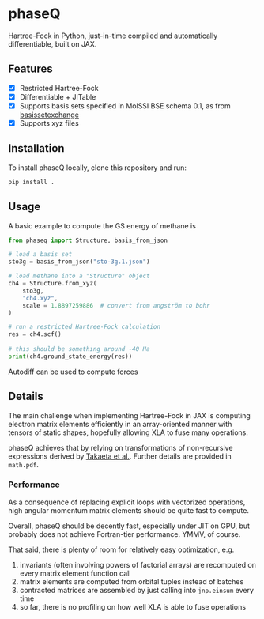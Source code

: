 # phaseQ

Hartree-Fock in Python, just-in-time compiled and automatically differentiable, built on JAX.

## Features

- [x] Restricted Hartree-Fock
- [x] Differentiable + JITable
- [x] Supports basis sets specified in MolSSI BSE schema 0.1, as from [basissetexchange](https://www.basissetexchange.org/)
- [x] Supports xyz files

## Installation

To install phaseQ locally, clone this repository and run:

```sh
pip install .
```

## Usage

A basic example to compute the GS energy of methane is

```python
from phaseq import Structure, basis_from_json

# load a basis set
sto3g = basis_from_json("sto-3g.1.json")

# load methane into a "Structure" object
ch4 = Structure.from_xyz(
	sto3g,
	"ch4.xyz",
	scale = 1.8897259886  # convert from angström to bohr
)

# run a restricted Hartree-Fock calculation
res = ch4.scf()
    
# this should be something around -40 Ha	
print(ch4.ground_state_energy(res)) 
```

Autodiff can be used to compute forces

## Details

The main challenge when implementing Hartree-Fock in JAX is computing electron matrix elements efficiently in an array-oriented manner with tensors of static shapes, hopefully allowing XLA to fuse many operations.

phaseQ achieves that by relying on transformations of non-recursive expressions derived by [Takaeta et al.](https://csclub.uwaterloo.ca/~pbarfuss/jpsj.21.2313.pdf). Further details are provided in `math.pdf`. 

### Performance

As a consequence of replacing explicit loops with vectorized operations, high angular momentum matrix elements should be quite fast to compute. 

Overall, phaseQ should be decently fast, especially under JIT on GPU, but probably does not achieve Fortran-tier performance. YMMV, of course. 

That said, there is plenty of room for relatively easy optimization, e.g.

1. invariants (often involving powers of factorial arrays) are recomputed on every matrix element function call
2. matrix elements are computed from orbital tuples instead of batches 
3. contracted matrices are assembled by just calling into `jnp.einsum` every time
4. so far, there is no profiling on how well XLA is able to fuse operations
